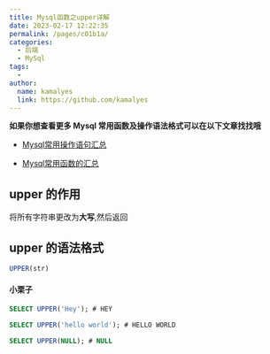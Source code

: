 ```yaml
---
title: Mysql函数之upper详解
date: 2023-02-17 12:22:35
permalink: /pages/c01b1a/
categories:
  - 后端
  - MySql
tags:
  - 
author: 
  name: kamalyes
  link: https://github.com/kamalyes
---
```

**如果你想查看更多 Mysql 常用函数及操作语法格式可以在以下文章找找哦**

- [Mysql常用操作语句汇总](./59.Mysql常用操作语句汇总.md)

- [Mysql常用函数的汇总](./01.Mysql常用函数汇总.md)

upper 的作用
---------

将所有字符串更改为**大写**,然后返回

upper 的语法格式
-----------

```sql
UPPER(str)
```

#### 小栗子

```sql
SELECT UPPER('Hey'); # HEY

SELECT UPPER('hello world'); # HELLO WORLD

SELECT UPPER(NULL); # NULL
```
